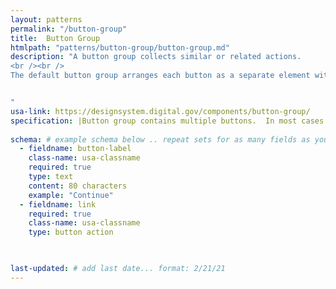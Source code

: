 ```yaml
---
layout: patterns
permalink: "/button-group"
title:  Button Group
htmlpath: "patterns/button-group/button-group.md"
description: "A button group collects similar or related actions.
<br /><br />
The default button group arranges each button as a separate element with a gap between them. On mobile devices, the buttons are arranged vertically.


" 
usa-link: https://designsystem.digital.gov/components/button-group/
specification: |Button group contains multiple buttons.  In most cases only one should be primary.
  
schema: # example schema below .. repeat sets for as many fields as you have
  - fieldname: button-label
    class-name: usa-classname
    required: true
    type: text
    content: 80 characters
    example: "Continue"
  - fieldname: link
    required: true
    class-name: usa-classname
    type: button action
    


last-updated: # add last date... format: 2/21/21
---
```

<!--- if extra information is needed for this pattern, write here in Markdown. -->
<!--- to learn markdown format go to https://docs.github.com/en/github/writing-on-github/basic-writing-and-formatting-syntax -->


